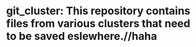 # git_cluster: This repository contains files from various clusters that need to be saved eslewhere.//haha
